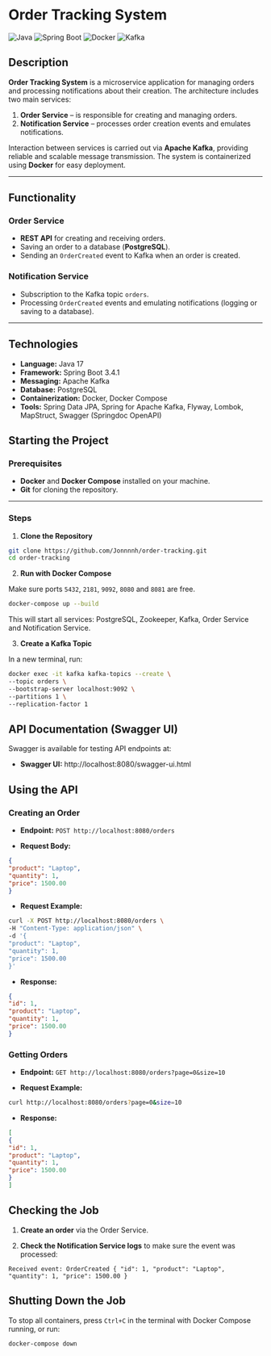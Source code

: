 # Order Tracking System

![Java](https://img.shields.io/badge/Java-17-orange.svg)
![Spring Boot](https://img.shields.io/badge/Spring%20Boot-3.4.1-brightgreen.svg)
![Docker](https://img.shields.io/badge/Docker-20.10.7-blue.svg)
![Kafka](https://img.shields.io/badge/Apache%20Kafka-3.3.1-lightgrey.svg)

## Description

**Order Tracking System** is a microservice application for managing orders and processing notifications about their creation. The architecture includes two main services:

1. **Order Service** – is responsible for creating and managing orders.
2. **Notification Service** – processes order creation events and emulates notifications.

Interaction between services is carried out via **Apache Kafka**, providing reliable and scalable message transmission. The system is containerized using **Docker** for easy deployment.

---

## Functionality

### Order Service

- **REST API** for creating and receiving orders.
- Saving an order to a database (**PostgreSQL**).
- Sending an `OrderCreated` event to Kafka when an order is created.

### Notification Service

- Subscription to the Kafka topic `orders`.
- Processing `OrderCreated` events and emulating notifications (logging or saving to a database).

---

## Technologies

- **Language:** Java 17
- **Framework:** Spring Boot 3.4.1
- **Messaging:** Apache Kafka
- **Database:** PostgreSQL
- **Containerization:** Docker, Docker Compose
- **Tools:** Spring Data JPA, Spring for Apache Kafka, Flyway, Lombok, MapStruct, Swagger (Springdoc OpenAPI)

## Starting the Project

### Prerequisites

- **Docker** and **Docker Compose** installed on your machine.
- **Git** for cloning the repository.

---

### Steps

1. **Clone the Repository**

```bash
git clone https://github.com/Jonnnnh/order-tracking.git
cd order-tracking
```

2. **Run with Docker Compose**

Make sure ports `5432`, `2181`, `9092`, `8080` and `8081` are free.

```bash
docker-compose up --build
```

This will start all services: PostgreSQL, Zookeeper, Kafka, Order Service and Notification Service.

3. **Create a Kafka Topic**

In a new terminal, run:

```bash
docker exec -it kafka kafka-topics --create \
--topic orders \
--bootstrap-server localhost:9092 \
--partitions 1 \
--replication-factor 1
```
## API Documentation (Swagger UI)

Swagger is available for testing API endpoints at:
 - **Swagger UI:** http://localhost:8080/swagger-ui.html

## Using the API

### Creating an Order

- **Endpoint:** `POST http://localhost:8080/orders`

- **Request Body:**

```json
{
"product": "Laptop",
"quantity": 1,
"price": 1500.00
}
```

- **Request Example:**

```bash
curl -X POST http://localhost:8080/orders \
-H "Content-Type: application/json" \
-d '{
"product": "Laptop",
"quantity": 1,
"price": 1500.00
}'
```

- **Response:**

```json
{
"id": 1,
"product": "Laptop",
"quantity": 1,
"price": 1500.00
}
```

### Getting Orders

- **Endpoint:** `GET http://localhost:8080/orders?page=0&size=10`

- **Request Example:**

```bash
curl http://localhost:8080/orders?page=0&size=10
```

- **Response:**

```json
[
{
"id": 1,
"product": "Laptop",
"quantity": 1,
"price": 1500.00
}
]
```

## Checking the Job

1. **Create an order** via the Order Service.

2. **Check the Notification Service logs** to make sure the event was processed:

```
Received event: OrderCreated { "id": 1, "product": "Laptop", "quantity": 1, "price": 1500.00 }
```

## Shutting Down the Job

To stop all containers, press `Ctrl+C` in the terminal with Docker Compose running, or run:

```bash
docker-compose down